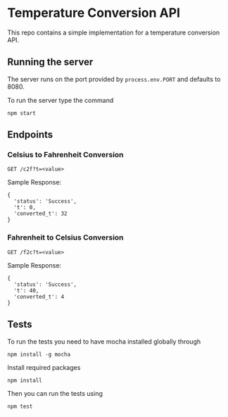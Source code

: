 # Temperature Conversion API

This repo contains a simple implementation for a temperature conversion API.

## Running the server

The server runs on the port provided by ```process.env.PORT``` and defaults 
to 8080.

To run the server type the command

```
npm start
```

## Endpoints

### Celsius to Fahrenheit Conversion
```
GET /c2f?t=<value>
```

Sample Response:

```
{
  'status': 'Success',
  't': 0,
  'converted_t': 32
}
```

### Fahrenheit to Celsius Conversion
```
GET /f2c?t=<value>
```

Sample Response:

```
{
  'status': 'Success',
  't': 40,
  'converted_t': 4
}
```

## Tests

To run the tests you need to have mocha installed globally through

```
npm install -g mocha
```

Install required packages

```
npm install
```

Then you can run the tests using
```
npm test
```